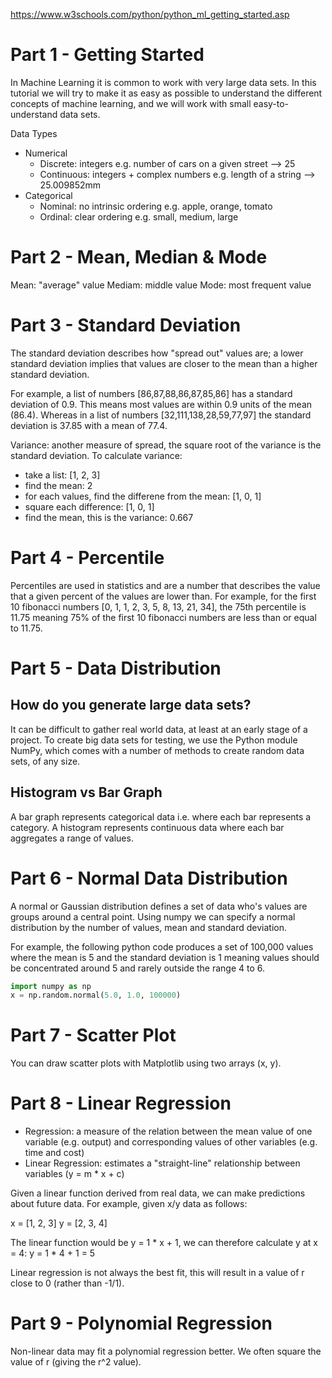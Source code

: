 https://www.w3schools.com/python/python_ml_getting_started.asp

# Part 1 - Getting Started
In Machine Learning it is common to work with very large data sets. In this tutorial we will try to make it as easy as possible to understand the different concepts of machine learning, and we will work with small easy-to-understand data sets.

Data Types
- Numerical
  - Discrete: integers e.g. number of cars on a given street --> 25
  - Continuous: integers + complex numbers e.g. length of a string --> 25.009852mm
- Categorical
  - Nominal: no intrinsic ordering e.g. apple, orange, tomato
  - Ordinal: clear ordering e.g. small, medium, large


# Part 2 - Mean, Median & Mode
Mean: "average" value
Mediam: middle value
Mode: most frequent value


# Part 3 - Standard Deviation
The standard deviation describes how "spread out" values are; a lower standard deviation implies that values are closer to the mean than a higher standard deviation.

For example, a list of numbers [86,87,88,86,87,85,86] has a standard deviation of 0.9. This means most values are within 0.9 units of the mean (86.4). Whereas in a list of numbers [32,111,138,28,59,77,97] the standard deviation is 37.85 with a mean of 77.4.

Variance: another measure of spread, the square root of the variance is the standard deviation. To calculate variance:
- take a list: [1, 2, 3]
- find the mean: 2
- for each values, find the differene from the mean: [1, 0, 1]
- square each difference: [1, 0, 1]
- find the mean, this is the variance: 0.667


# Part 4 - Percentile
Percentiles are used in statistics and are a number that describes the value that a given percent of the values are lower than. For example, for the first 10 fibonacci numbers [0, 1, 1, 2, 3, 5, 8, 13, 21, 34], the 75th percentile is 11.75 meaning 75% of the first 10 fibonacci numbers are less than or equal to 11.75.


# Part 5 - Data Distribution
## How do you generate large data sets?
It can be difficult to gather real world data, at least at an early stage of a project. To create big data sets for testing, we use the Python module NumPy, which comes with a number of methods to create random data sets, of any size.

## Histogram vs Bar Graph
A bar graph represents categorical data i.e. where each bar represents a category. A histogram represents continuous data where each bar aggregates a range of values.

# Part 6 - Normal Data Distribution
A normal or Gaussian distribution defines a set of data who's values are groups around a central point. Using numpy we can specify a normal distribution by the number of values, mean and standard deviation.

For example, the following python code produces a set of 100,000 values where the mean is 5 and the standard deviation is 1 meaning values should be concentrated around 5 and rarely outside the range 4 to 6.
```python
import numpy as np
x = np.random.normal(5.0, 1.0, 100000)
```

# Part 7 - Scatter Plot
You can draw scatter plots with Matplotlib using two arrays (x, y).

# Part 8 - Linear Regression
- Regression: a measure of the relation between the mean value of one variable (e.g. output) and corresponding values of other variables (e.g. time and cost)
- Linear Regression: estimates a "straight-line" relationship between variables (y = m * x + c)

Given a linear function derived from real data, we can make predictions about future data. For example, given x/y data as follows:

x = [1, 2, 3]
y = [2, 3, 4]

The linear function would be y = 1 * x + 1, we can therefore calculate y at x = 4:
y = 1 * 4 + 1 = 5

Linear regression is not always the best fit, this will result in a value of r close to 0 (rather than -1/1).

# Part 9 - Polynomial Regression
Non-linear data may fit a polynomial regression better. We often square the value of r (giving the r^2 value).